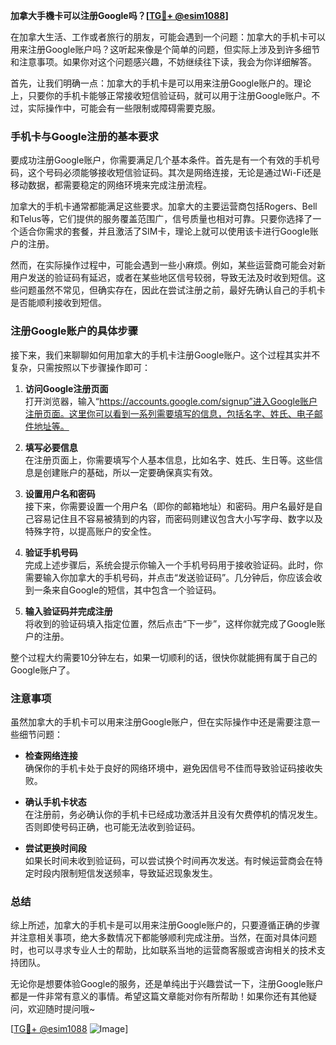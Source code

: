 **加拿大手機卡可以注册Google吗？[[TG💪+ @esim1088](https://t.me/s/esim1088)]**

在加拿大生活、工作或者旅行的朋友，可能会遇到一个问题：加拿大的手机卡可以用来注册Google账户吗？这听起来像是个简单的问题，但实际上涉及到许多细节和注意事项。如果你对这个问题感兴趣，不妨继续往下读，我会为你详细解答。

首先，让我们明确一点：加拿大的手机卡是可以用来注册Google账户的。理论上，只要你的手机卡能够正常接收短信验证码，就可以用于注册Google账户。不过，实际操作中，可能会有一些限制或障碍需要克服。

### 手机卡与Google注册的基本要求

要成功注册Google账户，你需要满足几个基本条件。首先是有一个有效的手机号码，这个号码必须能够接收短信验证码。其次是网络连接，无论是通过Wi-Fi还是移动数据，都需要稳定的网络环境来完成注册流程。

加拿大的手机卡通常都能满足这些要求。加拿大的主要运营商包括Rogers、Bell和Telus等，它们提供的服务覆盖范围广，信号质量也相对可靠。只要你选择了一个适合你需求的套餐，并且激活了SIM卡，理论上就可以使用该卡进行Google账户的注册。

然而，在实际操作过程中，可能会遇到一些小麻烦。例如，某些运营商可能会对新用户发送的验证码有延迟，或者在某些地区信号较弱，导致无法及时收到短信。这些问题虽然不常见，但确实存在，因此在尝试注册之前，最好先确认自己的手机卡是否能顺利接收到短信。

### 注册Google账户的具体步骤

接下来，我们来聊聊如何用加拿大的手机卡注册Google账户。这个过程其实并不复杂，只需按照以下步骤操作即可：

1. **访问Google注册页面**  
   打开浏览器，输入“https://accounts.google.com/signup”进入Google账户注册页面。这里你可以看到一系列需要填写的信息，包括名字、姓氏、电子邮件地址等。

2. **填写必要信息**  
   在注册页面上，你需要填写个人基本信息，比如名字、姓氏、生日等。这些信息是创建账户的基础，所以一定要确保真实有效。

3. **设置用户名和密码**  
   接下来，你需要设置一个用户名（即你的邮箱地址）和密码。用户名最好是自己容易记住且不容易被猜到的内容，而密码则建议包含大小写字母、数字以及特殊字符，以提高账户的安全性。

4. **验证手机号码**  
   完成上述步骤后，系统会提示你输入一个手机号码用于接收验证码。此时，你需要输入你加拿大的手机号码，并点击“发送验证码”。几分钟后，你应该会收到一条来自Google的短信，其中包含一个验证码。

5. **输入验证码并完成注册**  
   将收到的验证码填入指定位置，然后点击“下一步”，这样你就完成了Google账户的注册。

整个过程大约需要10分钟左右，如果一切顺利的话，很快你就能拥有属于自己的Google账户了。

### 注意事项

虽然加拿大的手机卡可以用来注册Google账户，但在实际操作中还是需要注意一些细节问题：

- **检查网络连接**  
  确保你的手机卡处于良好的网络环境中，避免因信号不佳而导致验证码接收失败。
  
- **确认手机卡状态**  
  在注册前，务必确认你的手机卡已经成功激活并且没有欠费停机的情况发生。否则即使号码正确，也可能无法收到验证码。

- **尝试更换时间段**  
  如果长时间未收到验证码，可以尝试换个时间再次发送。有时候运营商会在特定时段内限制短信发送频率，导致延迟现象发生。

### 总结

综上所述，加拿大的手机卡是可以用来注册Google账户的，只要遵循正确的步骤并注意相关事项，绝大多数情况下都能够顺利完成注册。当然，在面对具体问题时，也可以寻求专业人士的帮助，比如联系当地的运营商客服或咨询相关的技术支持团队。

无论你是想要体验Google的服务，还是单纯出于兴趣尝试一下，注册Google账户都是一件非常有意义的事情。希望这篇文章能对你有所帮助！如果你还有其他疑问，欢迎随时提问哦~

[[TG💪+ @esim1088](https://t.me/s/esim1088) ![Image](https://i.postimg.cc/4NQfJmqS/Snipaste-2025-05-13-00-14-12.png)]